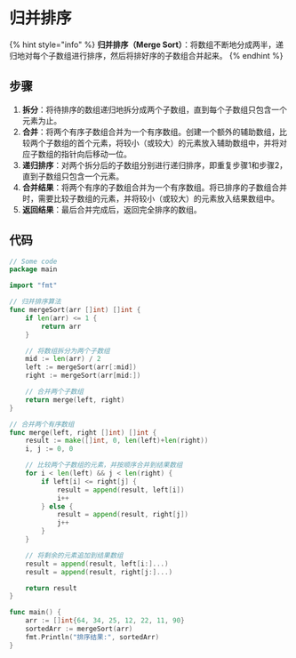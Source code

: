 # 归并排序

{% hint style="info" %}
**归并排序（Merge Sort）**：将数组不断地分成两半，递归地对每个子数组进行排序，然后将排好序的子数组合并起来。
{% endhint %}

## 步骤

1. **拆分**：将待排序的数组递归地拆分成两个子数组，直到每个子数组只包含一个元素为止。
2. **合并**：将两个有序子数组合并为一个有序数组。创建一个额外的辅助数组，比较两个子数组的首个元素，将较小（或较大）的元素放入辅助数组中，并将对应子数组的指针向后移动一位。
3. **递归排序**：对两个拆分后的子数组分别进行递归排序，即重复步骤1和步骤2，直到子数组只包含一个元素。
4. **合并结果**：将两个有序的子数组合并为一个有序数组。将已排序的子数组合并时，需要比较子数组的元素，并将较小（或较大）的元素放入结果数组中。
5. **返回结果**：最后合并完成后，返回完全排序的数组。

## 代码

```go
// Some code
package main

import "fmt"

// 归并排序算法
func mergeSort(arr []int) []int {
	if len(arr) <= 1 {
		return arr
	}

	// 将数组拆分为两个子数组
	mid := len(arr) / 2
	left := mergeSort(arr[:mid])
	right := mergeSort(arr[mid:])

	// 合并两个子数组
	return merge(left, right)
}

// 合并两个有序数组
func merge(left, right []int) []int {
	result := make([]int, 0, len(left)+len(right))
	i, j := 0, 0

	// 比较两个子数组的元素，并按顺序合并到结果数组
	for i < len(left) && j < len(right) {
		if left[i] <= right[j] {
			result = append(result, left[i])
			i++
		} else {
			result = append(result, right[j])
			j++
		}
	}

	// 将剩余的元素追加到结果数组
	result = append(result, left[i:]...)
	result = append(result, right[j:]...)

	return result
}

func main() {
	arr := []int{64, 34, 25, 12, 22, 11, 90}
	sortedArr := mergeSort(arr)
	fmt.Println("排序结果:", sortedArr)
}
```
